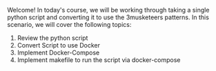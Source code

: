 Welcome! In today's course, we will be working through taking a single python script and converting it to use the 3musketeers patterns. In this scenario, we will cover the following topics:
1. Review the python script
2. Convert Script to use Docker
3. Implement Docker-Compose 
4. Implement makefile to run the script via docker-compose
 